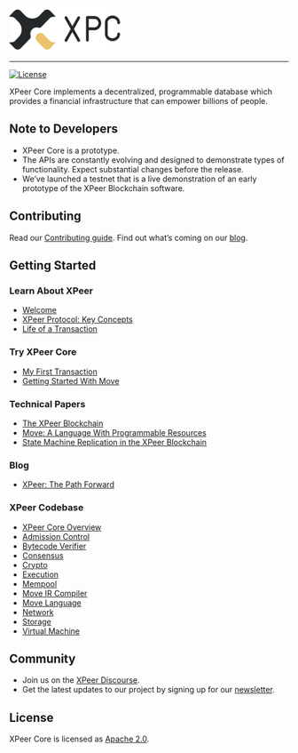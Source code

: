 <a href="http://xpeer.org">
	<img width="200" src="./.assets/xpeer.png" alt="XPeer Logo" />
</a>

<hr/>

[![License](https://img.shields.io/badge/license-Apache-green.svg)](LICENSE.md)

XPeer Core implements a decentralized, programmable database which provides a financial infrastructure that can empower billions of people.

## Note to Developers
* XPeer Core is a prototype.
* The APIs are constantly evolving and designed to demonstrate types of functionality. Expect substantial changes before the release.
* We’ve launched a testnet that is a live demonstration of an early prototype of the XPeer Blockchain software.

## Contributing

Read our [Contributing guide](https://developers.xpeer.org/docs/community/contributing). Find out what’s coming on our [blog](https://developers.xpeer.org/blog/2019/06/18/the-path-forward).

## Getting Started

### Learn About XPeer
* [Welcome](https://developers.xpeer.org/docs/welcome-to-xpeer)
* [XPeer Protocol: Key Concepts](https://developers.xpeer.org/docs/xpeer-protocol)
* [Life of a Transaction](https://developers.xpeer.org/docs/life-of-a-transaction)

### Try XPeer Core
* [My First Transaction](https://developers.xpeer.org/docs/my-first-transaction)
* [Getting Started With Move](https://developers.xpeer.org/docs/move-overview)

### Technical Papers
* [The XPeer Blockchain](https://developers.xpeer.org/docs/the-xpeer-blockchain-paper)
* [Move: A Language With Programmable Resources](https://developers.xpeer.org/docs/move-paper)
* [State Machine Replication in the XPeer Blockchain](https://developers.xpeer.org/docs/state-machine-replication-paper)

### Blog
* [XPeer: The Path Forward](https://developers.xpeer.org/blog/2019/06/18/the-path-forward/)

### XPeer Codebase

* [XPeer Core Overview](https://developers.xpeer.org/docs/xpeer-core-overview)
* [Admission Control](https://developers.xpeer.org/docs/crates/admission-control)
* [Bytecode Verifier](https://developers.xpeer.org/docs/crates/bytecode-verifier)
* [Consensus](https://developers.xpeer.org/docs/crates/consensus)
* [Crypto](https://developers.xpeer.org/docs/crates/crypto)
* [Execution](https://developers.xpeer.org/docs/crates/execution)
* [Mempool](https://developers.xpeer.org/docs/crates/mempool)
* [Move IR Compiler](https://developers.xpeer.org/docs/crates/ir-to-bytecode)
* [Move Language](https://developers.xpeer.org/docs/crates/move-language)
* [Network](https://developers.xpeer.org/docs/crates/network)
* [Storage](https://developers.xpeer.org/docs/crates/storage)
* [Virtual Machine](https://developers.xpeer.org/docs/crates/vm)


## Community

* Join us on the [XPeer Discourse](https://community.xpeer.org).
* Get the latest updates to our project by signing up for our [newsletter](https://developers.xpeer.org/newsletter_form).

## License

XPeer Core is licensed as [Apache 2.0](https://github.com/xpeerchain/xpeerchain/blob/master/LICENSE).

